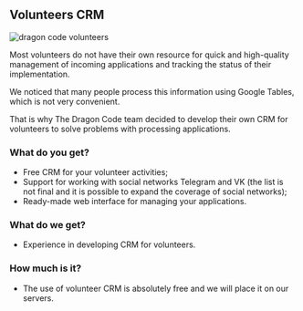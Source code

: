 ## Volunteers CRM

![dragon code volunteers](https://preview.dragon-code.pro/dragon-code/volunteers.svg?background=f9322c&invert=1)

Most volunteers do not have their own resource for quick and high-quality management of incoming applications and tracking the status of their implementation.

We noticed that many people process this information using Google Tables, which is not very convenient.

That is why The Dragon Code team decided to develop their own CRM for volunteers to solve problems with processing applications.

### What do you get?

- Free CRM for your volunteer activities;
- Support for working with social networks Telegram and VK (the list is not final and it is possible to expand the coverage of social networks);
- Ready-made web interface for managing your applications.

### What do we get?

- Experience in developing CRM for volunteers.

### How much is it?

- The use of volunteer CRM is absolutely free and we will place it on our servers.
